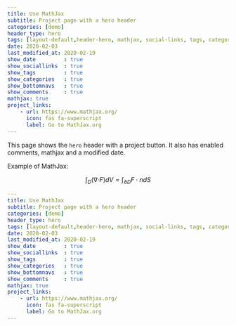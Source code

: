 ```yaml
---
title: Use MathJax
subtitle: Project page with a hero header
categories: [demo]
header_type: hero
tags: [layout-default,header-hero, mathjax, social-links, tags, categories, bottom-navs, date, project-links, comments]
date: 2020-02-03
last_modified_at: 2020-02-19
show_date         : true
show_sociallinks  : true
show_tags         : true
show_categories   : true
show_bottomnavs   : true
show_comments     : true
mathjax: true
project_links:
    - url: https://www.mathjax.org/
      icon: fas fa-superscript
      label: Go to MathJax.org      
---
```


This page shows the `hero` header with a project button. It also has enabled 
comments, mathjax and a modified date.

Example of MathJax:

$$\int_D ({\nabla\cdot} F)dV=\int_{\partial D} F\cdot ndS$$



```yaml
---
title: Use MathJax
subtitle: Project page with a hero header
categories: [demo]
header_type: hero
tags: [layout-default,header-hero, mathjax, social-links, tags, categories, bottom-navs, date, project-links, comments]
date: 2020-02-03
last_modified_at: 2020-02-19
show_date         : true
show_sociallinks  : true
show_tags         : true
show_categories   : true
show_bottomnavs   : true
show_comments     : true
mathjax: true
project_links:
    - url: https://www.mathjax.org/
      icon: fas fa-superscript
      label: Go to MathJax.org 
---
```
